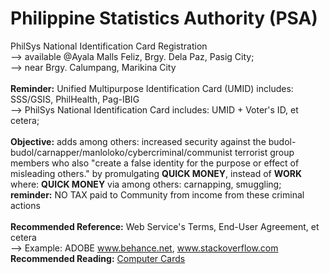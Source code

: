 # Philippine Statistics Authority (PSA)
PhilSys National Identification Card Registration<br/>
--> available @Ayala Malls Feliz, Brgy. Dela Paz, Pasig City;<br/>
--> near Brgy. Calumpang, Marikina City<br/>
<br/>
<b>Reminder:</b> Unified Multipurpose Identification Card (UMID) includes: SSS/GSIS, PhilHealth, Pag-IBIG<br/>
--> PhilSys National Identification Card includes: UMID + Voter's ID, et cetera;<br/>
<br/>
<b>Objective:</b> adds among others: increased security against the budol-budol/carnapper/manloloko/cybercriminal/communist terrorist group members 
who also "create a false identity for the purpose or effect of misleading others." by promulgating <b>QUICK MONEY</b>, instead of <b>WORK</b><br/>
where: <b>QUICK MONEY</b> via among others: carnapping, smuggling;<br/>
<b>reminder:</b> NO TAX paid to Community from income from these criminal actions<br/>
<br/>
<b>Recommended Reference:</b> Web Service's Terms, End-User Agreement, et cetera</b><br/>
--> Example: ADOBE www.behance.net, www.stackoverflow.com<br/>
<b>Recommended Reading:</b> [Computer Cards](https://github.com/usbong/documentation/blob/master/Usbong/R%26D/Notes/References/computerCards.md)</b>
